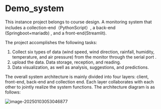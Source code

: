 # Demo_system
This instance project belongs to course design. A monitoring system that includes a collection-end（PythonScript）, a back-end (Springboot+mariadb) , and a front-end(Streamlit).

The project accomplishes the following tasks:

1. Collect six types of data (wind speed, wind direction, rainfall, humidity, temperature, and air pressure) from the monitor through the serial port .
2. upload the data. Data storage, reception, and reading. 
3. Data visualization, as well as analysis, suggestions, and predictions.

The overall system architecture is mainly divided into four layers: client, front-end, back-end and collection end. Each layer collaborates with each other to jointly realize the system functions. The architecture diagram is as follows:

![image-20250103053046877](https://resource-un4.pages.dev/article/image-20250103053046877.png)




